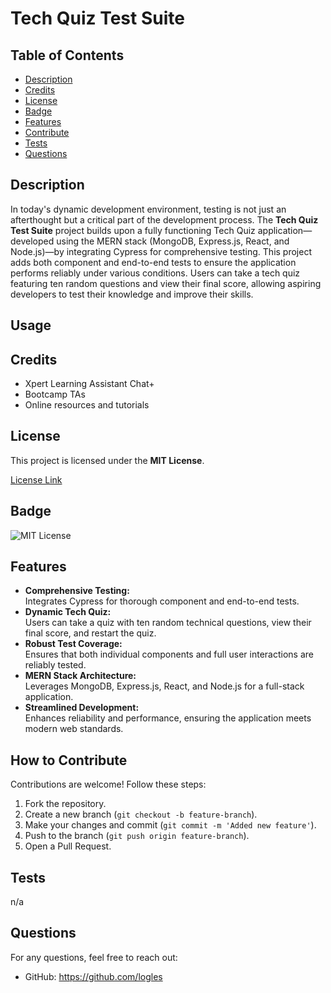 # Tech Quiz Test Suite

## Table of Contents

- [Description](#description)
- [Credits](#credits)
- [License](#license)
- [Badge](#badge)
- [Features](#features)
- [Contribute](#contribute)
- [Tests](#tests)
- [Questions](#questions)

## Description

In today's dynamic development environment, testing is not just an afterthought but a critical part of the development process. The **Tech Quiz Test Suite** project builds upon a fully functioning Tech Quiz application—developed using the MERN stack (MongoDB, Express.js, React, and Node.js)—by integrating Cypress for comprehensive testing. This project adds both component and end-to-end tests to ensure the application performs reliably under various conditions. Users can take a tech quiz featuring ten random questions and view their final score, allowing aspiring developers to test their knowledge and improve their skills.

## Usage

## Credits

- Xpert Learning Assistant Chat+
- Bootcamp TAs
- Online resources and tutorials

## License

This project is licensed under the **MIT License**.

[License Link](https://opensource.org/licenses/MIT)

## Badge

![MIT License](https://img.shields.io/badge/License-MIT-yellow.svg)

## Features

- **Comprehensive Testing:**  
  Integrates Cypress for thorough component and end-to-end tests.
- **Dynamic Tech Quiz:**  
  Users can take a quiz with ten random technical questions, view their final score, and restart the quiz.
- **Robust Test Coverage:**  
  Ensures that both individual components and full user interactions are reliably tested.
- **MERN Stack Architecture:**  
  Leverages MongoDB, Express.js, React, and Node.js for a full-stack application.
- **Streamlined Development:**  
  Enhances reliability and performance, ensuring the application meets modern web standards.

## How to Contribute

Contributions are welcome! Follow these steps:

1. Fork the repository.
2. Create a new branch (`git checkout -b feature-branch`).
3. Make your changes and commit (`git commit -m 'Added new feature'`).
4. Push to the branch (`git push origin feature-branch`).
5. Open a Pull Request.

## Tests

n/a

## Questions

For any questions, feel free to reach out:

- GitHub: https://github.com/logles
